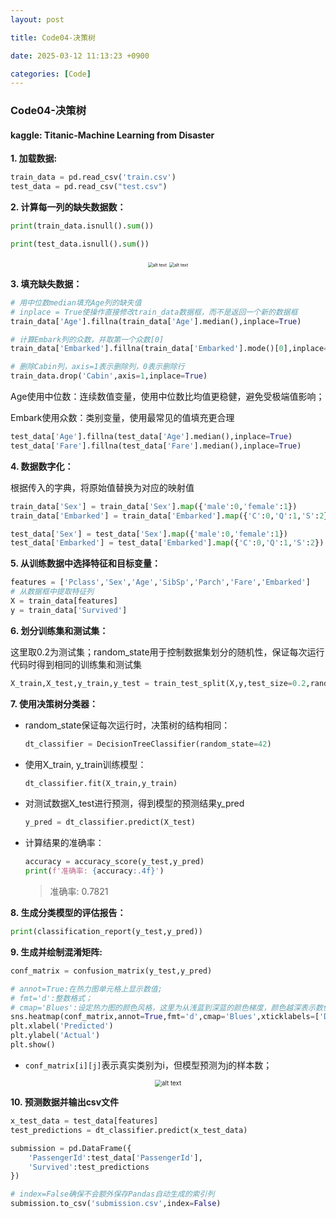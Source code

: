 ```yaml
---
layout: post

title: Code04-决策树

date: 2025-03-12 11:13:23 +0900

categories: [Code]
---
```


### Code04-决策树

#### kaggle: Titanic-Machine Learning from Disaster

**1. 加载数据:**

```python
train_data = pd.read_csv('train.csv')
test_data = pd.read_csv("test.csv")
```

**2. 计算每一列的缺失数据数：**

```python
print(train_data.isnull().sum())

print(test_data.isnull().sum())
```

<p align="center">
    <img src="https://hhhi21g.github.io/public/img/DTree/d0.png" alt="alt text" style="zoom:50%;" />
    <img src="https://hhhi21g.github.io/public/img/DTree/d1.png" alt="alt text" style="zoom:50%;" />
</p>

**3. 填充缺失数据：**

```python
# 用中位数median填充Age列的缺失值
# inplace = True使操作直接修改train_data数据框，而不是返回一个新的数据框
train_data['Age'].fillna(train_data['Age'].median(),inplace=True)

# 计算Embark列的众数，并取第一个众数[0]
train_data['Embarked'].fillna(train_data['Embarked'].mode()[0],inplace=True)

# 删除Cabin列，axis=1表示删除列，0表示删除行
train_data.drop('Cabin',axis=1,inplace=True)
```

Age使用中位数：连续数值变量，使用中位数比均值更稳健，避免受极端值影响；

Embark使用众数：类别变量，使用最常见的值填充更合理

```python
test_data['Age'].fillna(test_data['Age'].median(),inplace=True)
test_data['Fare'].fillna(test_data['Fare'].median(),inplace=True)
```

**4. 数据数字化：**

根据传入的字典，将原始值替换为对应的映射值

```python
train_data['Sex'] = train_data['Sex'].map({'male':0,'female':1})
train_data['Embarked'] = train_data['Embarked'].map({'C':0,'Q':1,'S':2})

test_data['Sex'] = test_data['Sex'].map({'male':0,'female':1})
test_data['Embarked'] = test_data['Embarked'].map({'C':0,'Q':1,'S':2})
```

**5. 从训练数据中选择特征和目标变量：**

```python
features = ['Pclass','Sex','Age','SibSp','Parch','Fare','Embarked']
# 从数据框中提取特征列
X = train_data[features]
y = train_data['Survived']
```

**6. 划分训练集和测试集：**

这里取0.2为测试集；random_state用于控制数据集划分的随机性，保证每次运行代码时得到相同的训练集和测试集

```python
X_train,X_test,y_train,y_test = train_test_split(X,y,test_size=0.2,random_state=42)
```

**7. 使用决策树分类器：**

- random_state保证每次运行时，决策树的结构相同：

  ```python
  dt_classifier = DecisionTreeClassifier(random_state=42)
  ```

- 使用X_train, y_train训练模型：

  ```python
  dt_classifier.fit(X_train,y_train)
  ```

- 对测试数据X_test进行预测，得到模型的预测结果y_pred

  ```python
  y_pred = dt_classifier.predict(X_test)
  ```

- 计算结果的准确率：

  ```python
  accuracy = accuracy_score(y_test,y_pred)
  print(f'准确率: {accuracy:.4f}')
  ```

  > 准确率: 0.7821

**8. 生成分类模型的评估报告：**

```python
print(classification_report(y_test,y_pred))
```

**9. 生成并绘制混淆矩阵:**

```python
conf_matrix = confusion_matrix(y_test,y_pred)

# annot=True:在热力图单元格上显示数值;
# fmt='d':整数格式；
# cmap='Blues':设定热力图的颜色风格，这里为从浅蓝到深蓝的颜色梯度，颜色越深表示数值越大；
sns.heatmap(conf_matrix,annot=True,fmt='d',cmap='Blues',xticklabels=['Dead','Survived'],yticklabels=['Dead','Survived'])
plt.xlabel('Predicted')
plt.ylabel('Actual')
plt.show()
```

- `conf_matrix[i][j]`表示真实类别为i，但模型预测为j的样本数；

<p align="center">
    <img src="https://hhhi21g.github.io/public/img/DTree/d2.png" alt="alt text" style="zoom:70%;" />
</p>

**10. 预测数据并输出csv文件**

```python
x_test_data = test_data[features]
test_predictions = dt_classifier.predict(x_test_data)

submission = pd.DataFrame({
    'PassengerId':test_data['PassengerId'],
    'Survived':test_predictions
})

# index=False确保不会额外保存Pandas自动生成的索引列
submission.to_csv('submission.csv',index=False)
```

